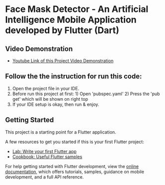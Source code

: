 # Face Mask Detector - An Artificial Intelligence Mobile Application developed by Flutter (Dart)
## Video Demonstration 
- [Youtube Link of this Project Video Demonstration](https://youtube.com/shorts/xcZjLSzvBTw)
## Follow the the instruction for run this code:
1) Open the project file in your IDE.
2) Before  run this project at first:
        1) Open 'pubspec.yaml' 
        2) Press the 'pub get' which will be shown on right top
3) If your IDE setup is okay, then run & enjoy.
## Getting Started

This project is a starting point for a Flutter application.

A few resources to get you started if this is your first Flutter project:

- [Lab: Write your first Flutter app](https://docs.flutter.dev/get-started/codelab)
- [Cookbook: Useful Flutter samples](https://docs.flutter.dev/cookbook)

For help getting started with Flutter development, view the
[online documentation](https://docs.flutter.dev/), which offers tutorials,
samples, guidance on mobile development, and a full API reference.
